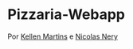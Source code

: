 # Pizzaria-Webapp
Por [Kellen Martins](https://github.com/kewng)
 e [Nicolas Nery](https://github.com/tomast1337)

